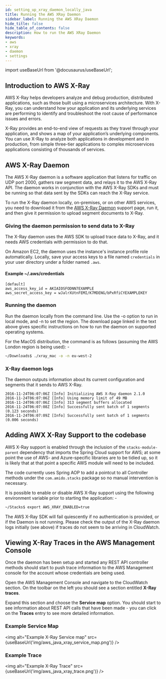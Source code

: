 ```yaml
---
id: setting_up_xray_daemon_locally_java
title: Running the AWS XRay Daemon
sidebar_label: Running the AWS XRay Daemon
hide_title: false
hide_table_of_contents: false
description: How to run the AWS XRay Daemon
keywords:
- aws 
- xray
- daemon
- settings
---
```


import useBaseUrl from '@docusaurus/useBaseUrl';

## Introduction to AWS X-Ray

AWS X-Ray helps developers analyze and debug production, distributed applications, such as those built using a microservices 
architecture. With X-Ray, you can understand how your application and its underlying services are performing to identify 
and troubleshoot the root cause of performance issues and errors. 

X-Ray provides an end-to-end view of requests as they travel through your application, and shows a map of your application’s underlying components. 
You can use X-Ray to analyze both applications in development and in production, from simple three-tier applications to complex microservices 
applications consisting of thousands of services.

## AWS X-Ray Daemon

The AWS X-Ray daemon is a software application that listens for traffic on UDP port 2000, gathers raw segment data, and relays 
it to the AWS X-Ray API. The daemon works in conjunction with the AWS X-Ray SDKs and must be running so that data sent by 
the SDKs can reach the X-Ray service.

To run the X-Ray daemon locally, on-premises, or on other AWS services, you need to download it from the  [AWS X-Ray Daemon](https://docs.aws.amazon.com/xray/latest/devguide/xray-daemon.html) support page, 
run it, and then give it permission to upload segment documents to X-Ray.

### Giving the daemon permission to send data to X-Ray

The X-Ray daemon uses the AWS SDK to upload trace data to X-Ray, and it needs AWS credentials with permission to do that.

On Amazon EC2, the daemon uses the instance's instance profile role automatically. Locally, save your access keys to a file 
named `credentials` in your user directory under a folder named `.aws`.

#### Example ~/.aws/credentials

```text
[default]
aws_access_key_id = AKIAIOSFODNN7EXAMPLE
aws_secret_access_key = wJalrXUtnFEMI/K7MDENG/bPxRfiCYEXAMPLEKEY
```

### Running the daemon

Run the daemon locally from the command line. Use the -o option to run in local mode, and -n to set the region. The download
page linked in the text above gives specific instructions on how to run the daemon on supported operating systems.

For the MacOS distribution, the command is as follows (assuming the AWS London region is being used): - 

```bash
~/Downloads$ ./xray_mac -o -n eu-west-2
```

### X-Ray daemon logs

The daemon outputs information about its current configuration and segments that it sends to AWS X-Ray.

```text
2016-11-24T06:07:06Z [Info] Initializing AWS X-Ray daemon 2.1.0
2016-11-24T06:07:06Z [Info] Using memory limit of 49 MB
2016-11-24T06:07:06Z [Info] 313 segment buffers allocated
2016-11-24T06:07:08Z [Info] Successfully sent batch of 1 segments (0.123 seconds)
2016-11-24T06:07:09Z [Info] Successfully sent batch of 1 segments (0.006 seconds)
```

## Adding AWX X-Ray Support to the codebase

AWS X-Ray support is enabled through the inclusion of the `stacks-module-parent` dependency that imports the Spring Cloud
support for AWS; at some point the use of AWS- and Azure-specific libraries are to be tidied up, so it is likely that at 
that point a specific AWS module will need to be included.

The code currently uses Spring AOP to add a pointcut to all Controller methods under the `com.amido.stacks` package so no 
manual intervention is necessary.

It is possible to enable or disable AWS X-Ray support using the following environment variable prior to starting the application: -

```bash
~/Stacks$ export AWS_XRAY_ENABLED=true
```

The AWS X-Ray SDK will fail quiescently if no authentication is provided, or if the Daemon is not running. Please check the output
of the X-Ray daemon logs initially (see above) if traces do not seem to be arriving in CloudWatch.

## Viewing X-Ray Traces in the AWS Management Console

Once the daemon has been setup and started any REST API controller methods should start to push trace information to the 
AWS Management console for the account whose credentials are being used.

Open the AWS Management Console and navigate to the CloudWatch section. On the toolbar on the left you should see a section
entitled **X-Ray traces**.

Expand this section and choose the **Service map** option. You should start to see information about REST API calls that have
been made - you can click on the **Traces** entry to see more detailed information.

### Example Service Map

<img alt="Example X-Ray Service map" src={useBaseUrl('img/aws_java_xray_service_map.png')} />

### Example Trace

<img alt="Example X-Ray Trace" src={useBaseUrl('img/aws_java_xray_trace.png')} />

